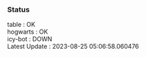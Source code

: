 ### Status


table : OK  
hogwarts : OK  
icy-bot : DOWN  
Latest Update : 2023-08-25 05:06:58.060476
